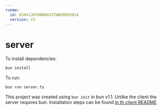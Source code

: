 ```yaml
---
runme:
  id: 01HV1JR7HNN6KX37WWS0B5X014
  version: v3
---
```


# server

To install dependencies:

```bash {"id":"01HV1JR7HNN6KX37WWRV0QZWKN"}
bun install
```

To run:

```bash {"id":"01HV1JR7HNN6KX37WWRYN29M7B"}
bun run server.ts
```

This project was created using `bun init` in bun v1.1.
Unlike the client the server requires bun. Installation steps can be found [in th client README](../client-ttt/README.md)
